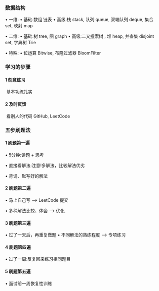 ### 数据结构

• 一维:
 • 基础:数组  链表 
 • 高级:栈 stack, 队列 queue, 双端队列 deque, 集合 set, 映射 map 

• 二维:
 • 基础:树 tree, 图 graph
 • 高级:二叉搜索树 , 堆 heap, 并查集 disjoint set, 字典树 Trie

• 特殊:
 • 位运算 Bitwise, 布隆过滤器 BloomFilter 



###  学习的步骤

#### 1 刻意练习

​	基本功练扎实

#### 2 及时反馈

​	看别人的代码  GitHub, LeetCode



### 五步刷题法

#### 1 刷题第一遍

• 5分钟:读题 + 思考

 • 直接看解法:注意!多解法，比较解法优劣 

• 背诵、默写好的解法

#### 2 刷题第二遍

• 马上自己写 —> LeetCode 提交 

• 多种解法比较、体会 —> 优化

#### 3 刷题第三遍

• 过了一天后，再重复做题
 • 不同解法的熟练程度 —> 专项练习

#### 4  刷题第四遍

• 过了一周:反复回来练习相同题目

#### 5  刷题第五遍

• 面试前一周恢复性训练